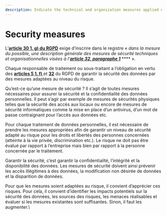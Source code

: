```yaml
---
description: Indicate the technical and organization measures applied on this processing.
---
```


# Security measures

L’[**article 30 1. g) du RGPD**](https://www.cnil.fr/fr/reglement-europeen-protection-donnees/chapitre4) exige d’inscrire dans le registre « _dans la mesure du possible, une description générale des mesures de sécurité techniques et organisationnelles visées à l'_[_**article 32, paragraphe 1**_](https://www.cnil.fr/fr/reglement-europeen-protection-donnees/chapitre4#Article32) **** ».

Chaque responsable de traitement ou sous-traitant a l’obligation en vertu des [**articles 5 1. f)** ](https://www.cnil.fr/fr/reglement-europeen-protection-donnees/chapitre2#Article5)et [**32**](https://www.cnil.fr/fr/reglement-europeen-protection-donnees/chapitre4#Article32) du RGPD de garantir la sécurité des données par des mesures adaptées au niveau du risque.&#x20;

Qu’est-ce qu’une mesure de sécurité ? Il s’agit de toutes mesures nécessaires pour assurer la sécurité et la confidentialité des données personnelles. Il peut s’agir par exemple de mesures de sécurités physiques telles que la sécurité des accès aux locaux ou encore de mesures de sécurité informatiques comme la mise en place d’un antivirus, d’un mot de passe contraignant pour l’accès aux données etc.&#x20;

Pour chaque traitement de données personnelles, il est nécessaire de prendre les mesures appropriées afin de garantir un niveau de sécurité adapté au risque pour les droits et libertés des personnes concernées (atteinte à la vie privée, discrimination etc.). Le risque ne doit pas être évalué par rapport à l’entreprise mais bien par rapport à la personne concernée par le traitement.&#x20;

Garantir la sécurité, c’est garantir la confidentialité, l’intégrité et la disponibilité des données. Les mesures de sécurité doivent ainsi prévenir les accès illégitimes à des données, la modification non désirée de données et la disparition de données.&#x20;

Pour que les mesures soient adaptées au risque, il convient d’apprécier ces risques. Pour cela, il convient d’identifier les impacts potentiels sur la sécurité des données, les sources des risques, les menaces réalisables et évaluer si les mesures existantes sont suffisantes.  Sinon, il faut les augmenter.\
